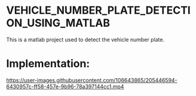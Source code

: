# VEHICLE_NUMBER_PLATE_DETECTION_USING_MATLAB
This is a matlab project used to detect the vehicle number plate.


# Implementation:

https://user-images.githubusercontent.com/106643865/205446594-6430957c-ff58-457e-9b96-78a397144cc1.mp4

